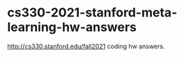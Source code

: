 # cs330-2021-stanford-meta-learning-hw-answers
http://cs330.stanford.edu/fall2021 coding hw answers.
